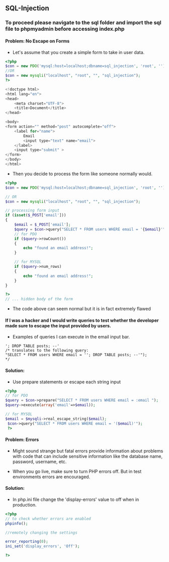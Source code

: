 ## SQL-Injection
### To proceed please navigate to the sql folder and import the sql file to phpmyadmin before accessing index.php

#### Problem: No Escape on Forms
* Let's assume that you create a simple form to take in user data.

``` PHP
<?php
$con = new PDO('mysql:host=localhost;dbname=sql_injection', 'root', ''); // connecting to db
//OR
$con = new mysqli("localhost", "root", "", "sql_injection");
?>

<!doctype html>
<html lang="en">
<head>
    <meta charset="UTF-8">
    <title>Document</title>
</head>

<body>
<form action="" method="post" autocomplete="off">
    <label for="name">
        Email
        <input type="text" name="email">
    </label>
    <input type="submit" >
</form>
</body>
</html>
```
* Then you decide to process the form like someone normally would.

``` PHP
<?php
$con = new PDO('mysql:host=localhost;dbname=sql_injection', 'root', ''); // connecting to db

// OR
$con = new mysqli("localhost", "root", "", "sql_injection");

// processing form input
if (isset($_POST['email']))
{
    $email = $_POST['email'];
    $query = $con->query("SELECT * FROM users WHERE email = '{$email}'");
    // for PDO
    if ($query->rowCount())
    {
        echo "found an email address!";    
    }

    // for MYSQL
    if ($query->num_rows)
    {
        echo "found an email address!";    
    }
}

?>
// ... hidden body of the form
```
* The code above can seem normal but it is in fact extremely flawed

#### If I was a hacker and I would write queries to test whether the developer made sure to escape the input provided by users.

* Examples of queries I can execute in the email input bar.

```
'; DROP TABLE posts; --'
/* translates to the following query:
"SELECT * FROM users WHERE email = ''; DROP TABLE posts; --'");
*/
```

#### Solution:

* Use prepare statements or escape each string input

``` PHP
<?php
// for PDO
$query = $con->prepare("SELECT * FROM users WHERE email = :email ");
$query->execute(array('email'=>$email));

// for MYSQL
$email = $mysqli->real_escape_string($email);
 $con->query("SELECT * FROM users WHERE email = '($email)'");
 ?>
```
#### Problem: Errors

* Might sound strange but fatal errors provide information about problems with code that can include sensitive information like the database name, password, username, etc.

* When you go live, make sure to turn PHP errors off. But in test environments errors are encouraged.

#### Solution:

* In php.ini file change the 'display-errors' value to off when in production.

``` PHP
<?php
// to check whether errors are enabled
phpinfo();

//remotely changing the settings

error_reporting(0);
ini_set('display_errors', 'Off');

?>
```  

